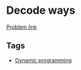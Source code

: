 # Decode ways

[Problem link](https://leetcode.com/problems/decode-ways)

## Tags

* [Dynamic programming](/README.md#Dynamic_programming)
